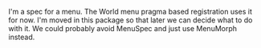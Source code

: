 I'm a spec for a menu. The World menu pragma based registration uses it for now. I'm moved in this package so that later we can decide what to do with it. 
We could probably avoid MenuSpec and just use MenuMorph instead. 